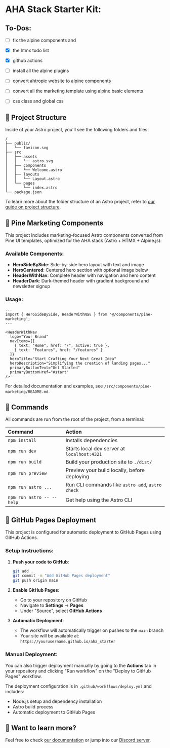 # AHA Stack Starter Kit: 

## To-Dos:
- [ ] fix the alpine components and 
- [x] the htmx todo list
- [x] github actions
- [ ] install all the alpine plugins
- [ ] convert ahtropic website to alpine components
- [ ] convert all the marketing template using alpine basic elements
- [ ] css class and global css


## 🚀 Project Structure

Inside of your Astro project, you'll see the following folders and files:

```text
/
├── public/
│   └── favicon.svg
├── src
│   ├── assets
│   │   └── astro.svg
│   ├── components
│   │   └── Welcome.astro
│   ├── layouts
│   │   └── Layout.astro
│   └── pages
│       └── index.astro
└── package.json
```

To learn more about the folder structure of an Astro project, refer to [our guide on project structure](https://docs.astro.build/en/basics/project-structure/).

## 🎨 Pine Marketing Components

This project includes marketing-focused Astro components converted from Pine UI templates, optimized for the AHA stack (Astro + HTMX + Alpine.js):

### Available Components:
- **HeroSideBySide**: Side-by-side hero layout with text and image
- **HeroCentered**: Centered hero section with optional image below  
- **HeaderWithNav**: Complete header with navigation and hero content
- **HeaderDark**: Dark-themed header with gradient background and newsletter signup

### Usage:
```astro
---
import { HeroSideBySide, HeaderWithNav } from '@/components/pine-marketing';
---

<HeaderWithNav
  logo="Your Brand"
  navItems={[
    { text: "Home", href: "/", active: true },
    { text: "Features", href: "/features" }
  ]}
  heroTitle="Start Crafting Your Next Great Idea"
  heroDescription="Simplifying the creation of landing pages..."
  primaryButtonText="Get Started"
  primaryButtonHref="#start"
/>
```

For detailed documentation and examples, see `/src/components/pine-marketing/README.md`.

## 🧞 Commands

All commands are run from the root of the project, from a terminal:

| Command                   | Action                                           |
| :------------------------ | :----------------------------------------------- |
| `npm install`             | Installs dependencies                            |
| `npm run dev`             | Starts local dev server at `localhost:4321`      |
| `npm run build`           | Build your production site to `./dist/`          |
| `npm run preview`         | Preview your build locally, before deploying     |
| `npm run astro ...`       | Run CLI commands like `astro add`, `astro check` |
| `npm run astro -- --help` | Get help using the Astro CLI                     |

## 🚀 GitHub Pages Deployment

This project is configured for automatic deployment to GitHub Pages using GitHub Actions.

### Setup Instructions:

1. **Push your code to GitHub**:
   ```bash
   git add .
   git commit -m "Add GitHub Pages deployment"
   git push origin main
   ```

2. **Enable GitHub Pages**:
   - Go to your repository on GitHub
   - Navigate to **Settings** → **Pages**
   - Under "Source", select **GitHub Actions**

3. **Automatic Deployment**:
   - The workflow will automatically trigger on pushes to the `main` branch
   - Your site will be available at: `https://yourusername.github.io/aha_starter`

### Manual Deployment:
You can also trigger deployment manually by going to the **Actions** tab in your repository and clicking "Run workflow" on the "Deploy to GitHub Pages" workflow.

The deployment configuration is in `.github/workflows/deploy.yml` and includes:
- Node.js setup and dependency installation
- Astro build process
- Automatic deployment to GitHub Pages

## 👀 Want to learn more?

Feel free to check [our documentation](https://docs.astro.build) or jump into our [Discord server](https://astro.build/chat).
